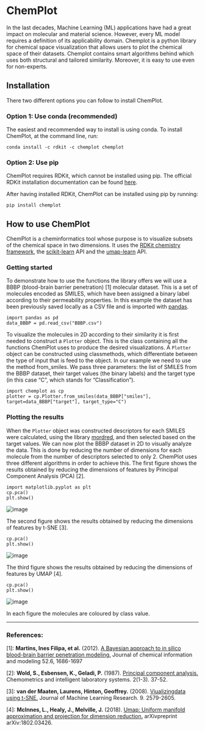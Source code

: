 # ChemPlot

In the last decades, Machine Learning (ML) applications have had a great
impact on molecular and material science. However, every ML model
requires a definition of its applicability domain. Chemplot is a python
library for chemical space visualization that allows users to plot the
chemical space of their datasets. Chemplot contains smart algorithms
behind which uses both structural and tailored similarity. Moreover, it
is easy to use even for non-experts.

## Installation

There two different options you can follow to install ChemPlot.

### Option 1: Use conda (recommended)

The easiest and recommended way to install is using conda. To install
ChemPlot, at the command line, run:

    conda install -c rdkit -c chemplot chemplot

### Option 2: Use pip

ChemPlot requires RDKit, which cannot be installed using pip. The
official RDKit installation documentation can be found
[here](http://www.rdkit.org/docs/Install.html).

After having installed RDKit, ChemPlot can be installed using pip by
running:

    pip install chemplot

## How to use ChemPlot

ChemPlot is a cheminformatics tool whose purpose is to visualize subsets
of the chemical space in two dimensions. It uses the [RDKit chemistry
framework](http://www.rdkit.org), the
[scikit-learn](http://scikit-learn.org/stable/index.html) API and the
[umap-learn](https://github.com/lmcinnes/umap) API.

### Getting started

To demonstrate how to use the functions the library offers we will use a
BBBP (blood-brain barrier penetration) [1] molecular dataset. This is a
set of molecules encoded as SMILES, which have been assigned a binary
label according to their permeability properties. In this example the
dataset has been previously saved locally as a CSV file and is imported
with [pandas](https://pandas.pydata.org/pandas-docs/stable/index.html).

``` {.sourceCode .python3}
import pandas as pd
data_BBBP = pd.read_csv("BBBP.csv")
```

To visualize the molecules in 2D according to their similarity it is
first needed to construct a `Plotter` object. This is the class
containing all the functions ChemPlot uses to produce the desired
visualizations. A `Plotter` object can be constructed using
classmethods, which differentiate between the type of input that is feed
to the object. In our example we need to use the method from\_smiles. We
pass three parameters: the list of SMILES from the BBBP dataset, their
target values (the binary labels) and the target type (in this case “C”,
which stands for “Classification”).

``` {.sourceCode .python3}
import chemplot as cp
plotter = cp.Plotter.from_smiles(data_BBBP["smiles"], target=data_BBBP["target"], target_type="C")
```

### Plotting the results

When the `Plotter` object was constructed descriptors for each SMILES
were calculated, using the library
[mordred](http://mordred-descriptor.github.io/documentation/v0.1.0/introduction.html),
and then selected based on the target values. We can now plot the BBBP
dataset in 2D to visually analyze the data. This is done by reducing the
number of dimensions for each molecule from the number of descriptors
selected to only 2. ChemPlot uses three different algorithms in order to
achieve this. The first figure shows the results obtained by reducing
the dimensions of features by Principal Component Analysis (PCA) [2].

``` {.sourceCode .python3}
import matplotlib.pyplot as plt
cp.pca()
plt.show()
```

![image](https://github.com/mcsorkun/ChemPlot/blob/main/images/gs_pca.png)

The second figure shows the results obtained by reducing the dimensions
of features by t-SNE [3].

``` {.sourceCode .python3}
cp.pca()
plt.show()
```

![image](https://github.com/mcsorkun/ChemPlot/blob/main/images/gs_tsne.png)

The third figure shows the results obtained by reducing the dimensions
of features by UMAP [4].

``` {.sourceCode .python3}
cp.pca()
plt.show()
```

![image](https://github.com/mcsorkun/ChemPlot/blob/main/images/gs_umap.png)

In each figure the molecules are coloured by class value.

* * * * *

<h3>
References:

</h3>

[1]: **Martins, Ines Filipa, et al.** (2012). [A Bayesian approach to
    in silico blood-brain barrier penetration
    modeling.](https://pubmed.ncbi.nlm.nih.gov/22612593/) Journal of
    chemical information and modeling 52.6, 1686-1697

[2]: **Wold, S., Esbensen, K., Geladi, P.** (1987). [Principal
    component
    analysis.](https://www.sciencedirect.com/science/article/abs/pii/0169743987800849)
    Chemometrics and intelligent laboratory systems. 2(1-3). 37-52.

[3]: **van der Maaten, Laurens, Hinton, Geoffrey.** (2008).
    [Viualizingdata using
    t-SNE.](https://www.jmlr.org/papers/volume9/vandermaaten08a/vandermaaten08a.pdf?fbclid=IwAR0Bgg1eA5TFmqOZeCQXsIoL6PKrVXUFaskUKtg6yBhVXAFFvZA6yQiYx-M)
    Journal of Machine Learning Research. 9. 2579-2605.

[4]: **McInnes, L., Healy, J., Melville, J.** (2018). [Umap: Uniform
    manifold approximation and projection for dimension
    reduction.](https://arxiv.org/abs/1802.03426) arXivpreprint
    arXiv:1802.03426.

